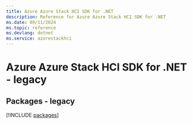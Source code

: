 ```yaml
---
title: Azure Azure Stack HCI SDK for .NET
description: Reference for Azure Azure Stack HCI SDK for .NET
ms.date: 09/11/2024
ms.topic: reference
ms.devlang: dotnet
ms.service: azurestackhci
---
```

# Azure Azure Stack HCI SDK for .NET - legacy
## Packages - legacy
[!INCLUDE [packages](azure-stack-hci-index.md)]